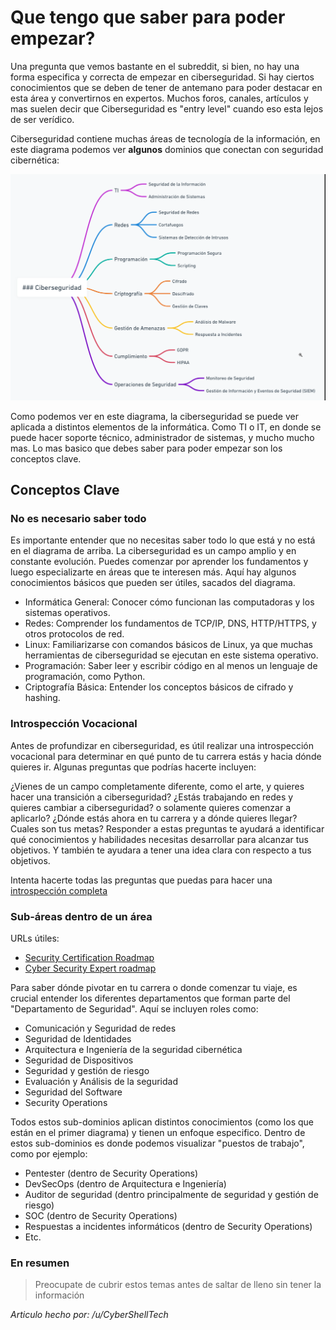 # Que tengo que saber para poder empezar?

Una pregunta que vemos bastante en el subreddit, si bien, no hay una forma especifica y correcta de empezar en ciberseguridad. Si hay ciertos conocimientos que se deben de tener de antemano para poder destacar en esta área y convertirnos en expertos. Muchos foros, canales, artículos y mas suelen decir que Ciberseguridad es "entry level" cuando eso esta lejos de ser verídico.

Ciberseguridad contiene muchas áreas de tecnología de la información, en este diagrama podemos ver **algunos** dominios que conectan con seguridad cibernética:

![Diagrama](./Conceptos%20de%20Ciberseguridad.png)

Como podemos ver en este diagrama, la ciberseguridad se puede ver aplicada a distintos elementos de la informática. Como TI o IT, en donde se puede hacer soporte técnico, administrador de sistemas, y mucho mucho mas. Lo mas basico que debes saber para poder empezar son los conceptos clave.

## Conceptos Clave

### No es necesario saber todo

Es importante entender que no necesitas saber todo lo que está y no está en el diagrama de arriba. La ciberseguridad es un campo amplio y en constante evolución. Puedes comenzar por aprender los fundamentos y luego especializarte en áreas que te interesen más. Aquí hay algunos conocimientos básicos que pueden ser útiles, sacados del diagrama. 

- Informática General: Conocer cómo funcionan las computadoras y los sistemas operativos.
- Redes: Comprender los fundamentos de TCP/IP, DNS, HTTP/HTTPS, y otros protocolos de red.
- Linux: Familiarizarse con comandos básicos de Linux, ya que muchas herramientas de ciberseguridad se ejecutan en este sistema operativo.
- Programación: Saber leer y escribir código en al menos un lenguaje de programación, como Python.
- Criptografía Básica: Entender los conceptos básicos de cifrado y hashing.

### Introspección Vocacional

Antes de profundizar en ciberseguridad, es útil realizar una introspección vocacional para determinar en qué punto de tu carrera estás y hacia dónde quieres ir. Algunas preguntas que podrías hacerte incluyen:

¿Vienes de un campo completamente diferente, como el arte, y quieres hacer una transición a ciberseguridad?
¿Estás trabajando en redes y quieres cambiar a ciberseguridad? o solamente quieres comenzar a aplicarlo? 
¿Dónde estás ahora en tu carrera y a dónde quieres llegar? Cuales son tus metas? 
Responder a estas preguntas te ayudará a identificar qué conocimientos y habilidades necesitas desarrollar para alcanzar tus objetivos. Y también te ayudara a tener una idea clara con respecto a tus objetivos. 

Intenta hacerte todas las preguntas que puedas para hacer una [introspección completa](https://ideas.ted.com/the-right-way-to-be-introspective-yes-theres-a-wrong-way/)

### Sub-áreas dentro de un área

URLs útiles:
- [Security Certification Roadmap](https://pauljerimy.com/security-certification-roadmap/)
- [Cyber Security Expert roadmap](https://roadmap.sh/cyber-security)

Para saber dónde pivotar en tu carrera o donde comenzar tu viaje, es crucial entender los diferentes departamentos que forman parte del "Departamento de Seguridad". Aquí se incluyen roles como:

- Comunicación y Seguridad de redes
- Seguridad de Identidades
- Arquitectura e Ingeniería de la seguridad cibernética
- Seguridad de Dispositivos
- Seguridad y gestión de riesgo
- Evaluación y Análisis de la seguridad
- Seguridad del Software
- Security Operations

Todos estos sub-dominios aplican distintos conocimientos (como los que están en el primer diagrama) y tienen un enfoque especifico. Dentro de estos sub-dominios es donde podemos visualizar "puestos de trabajo", como por ejemplo: 
- Pentester (dentro de Security Operations)
- DevSecOps (dentro de Arquitectura e Ingeniería)
- Auditor de seguridad (dentro principalmente de seguridad y gestión de riesgo)
- SOC (dentro de Security Operations)
- Respuestas a incidentes informáticos (dentro de Security Operations)
- Etc. 

### En resumen

> Preocupate de cubrir estos temas antes de saltar de lleno sin tener la información

 _Articulo hecho por: /u/CyberShellTech_